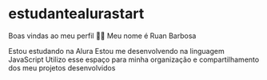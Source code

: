 # estudantealurastart
Boas vindas ao meu perfil 💙💙
Meu nome é Ruan Barbosa

Estou estudando na Alura
Estou me desenvolvendo na linguagem JavaScript
Utilizo esse espaço para minha organização e compartilhamento dos meu projetos desenvolvidos
